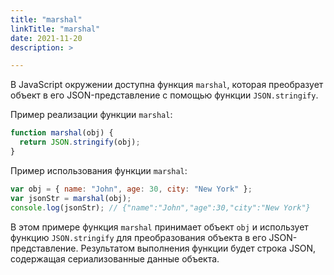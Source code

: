 ```yaml
---
title: "marshal"
linkTitle: "marshal"
date: 2021-11-20
description: >

---
```


В JavaScript окружении доступна функция `marshal`, которая преобразует объект в его JSON-представление с помощью
функции `JSON.stringify`.

Пример реализации функции `marshal`:

```javascript
function marshal(obj) {
  return JSON.stringify(obj);
}
```

Пример использования функции `marshal`:

```javascript
var obj = { name: "John", age: 30, city: "New York" };
var jsonStr = marshal(obj);
console.log(jsonStr); // {"name":"John","age":30,"city":"New York"}
```

В этом примере функция `marshal` принимает объект `obj` и использует функцию `JSON.stringify` для преобразования объекта
в его JSON-представление. Результатом выполнения функции будет строка JSON, содержащая сериализованные данные объекта.
